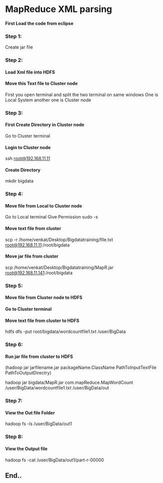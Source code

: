 # MapReduce XML parsing
#### First Load the code from eclipse
### Step 1:
Create jar file 
### Step 2:
#### Load Xml file into HDFS
#### Move this Text file to Cluster node
First you open terminal and split the two terminal on same windows 
One is Local System another one is Cluster node
### Step 3:
#### First Create Directory in Cluster node
Go to Cluster terminal
#### Login to Cluster node
ssh root@192.168.11.11
#### Create Directory
mkdir bigdata
### Step 4:
#### Move file from Local to Cluster node
Go to Local terminal
Give Permission
sudo -s
#### Move text file from cluster
scp -r /home/venkat/Desktop/Bigdatatraining/file.txt root@192.168.11.11:/root/bigdata
#### Move jar file from cluster
scp /home/venkat/Desktop/Bigdatatraining/MapR.jar root@192.168.11.141:/root/bigdata
### Step 5:
#### Move file from  Cluster node to HDFS
#### Go to Cluster terminal
#### Move text file from cluster to HDFS
hdfs dfs -put root/bigdata/wordcountfile1.txt /user/BigData
### Step 6:
#### Run jar file from cluster to HDFS
(hadoop jar jarfilename.jar packageName.ClassName  PathToInputTextFile PathToOutputDirectry)

hadoop jar bigdata/MapR.jar com.mapReduce.MapWordCount /user/BigData/wordcountfile1.txt /user/BigData/out
### Step 7:
#### View the Out file Folder
hadoop fs -ls /user/BigData/out1
### Step 8:
#### View the Output file
hadoop fs -cat /user/BigData/out1/part-r-00000
## End..
